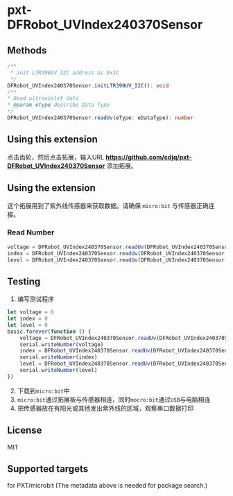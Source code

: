 # pxt-DFRobot_UVIndex240370Sensor

[这是一款紫外线检测模块]: https://www.dfrobot.com.cn/goods-1114.html

## Methods

```typescript
/**
 * init LTR390UV I2C address as 0x1C
 */
DFRobot_UVIndex240370Sensor.initLTR390UV_I2C(): void
/**
* Read ultraviolet data
* @param eType describe Data Type
*/
DFRobot_UVIndex240370Sensor.readUv(eType: eDataType): number
```

## Using this extension

点击齿轮，然后点击拓展，输入URL **https://github.com/cdjq/pxt-DFRobot_UVIndex240370Sensor** 添加拓展。

## Using the extension

这个拓展用到了紫外线传感器来获取数据。请确保 `micro:bit` 与传感器正确连接。

### Read Number

```typescript
voltage = DFRobot_UVIndex240370Sensor.readUv(DFRobot_UVIndex240370Sensor.eDataType.OriginalData)
index = DFRobot_UVIndex240370Sensor.readUv(DFRobot_UVIndex240370Sensor.eDataType.IndexData)
level = DFRobot_UVIndex240370Sensor.readUv(DFRobot_UVIndex240370Sensor.eDataType.RiskLevelData)
```

## Testing

1. 编写测试程序

```typescript
let voltage = 0
let index = 0
let level = 0
basic.forever(function () {
    voltage = DFRobot_UVIndex240370Sensor.readUv(DFRobot_UVIndex240370Sensor.eDataType.OriginalData)
    serial.writeNumber(voltage)
    index = DFRobot_UVIndex240370Sensor.readUv(DFRobot_UVIndex240370Sensor.eDataType.IndexData)
    serial.writeNumber(index)
    level = DFRobot_UVIndex240370Sensor.readUv(DFRobot_UVIndex240370Sensor.eDataType.RiskLevelData)
    serial.writeNumber(level)
})
```

2. 下载到`micro:bit`中
3. `micro:bit`通过拓展板与传感器相连，同时`mocro:bit`通过`USB`与电脑相连
4. 把传感器放在有阳光或其他发出紫外线的区域，观察串口数据打印

## License

MIT

## Supported targets

for PXT/microbit (The metadata above is needed for package search.)
